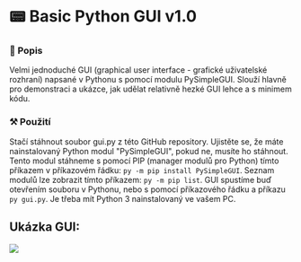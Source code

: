 # 📟 Basic Python GUI v1.0

### 📄 Popis

Velmi jednoduché GUI (graphical user interface - grafické uživatelské rozhraní) napsané v Pythonu s pomocí modulu PySimpleGUI. Slouží hlavně pro demonstraci a ukázce, jak udělat relativně hezké GUI lehce a s minimem kódu.

### ⚒️ Použití

Stačí stáhnout soubor gui.py z této GitHub repository. Ujistěte se, že máte nainstalovaný Python modul "PySimpleGUI", pokud ne, musíte ho stáhnout. Tento modul stáhneme s pomocí PIP (manager modulů pro Python) tímto příkazem v příkazovém řádku: `py -m pip install PySimpleGUI`. Seznam modulů lze zobrazit tímto příkazem: `py -m pip list`. GUI spustíme buď otevřením souboru v Pythonu, nebo s pomocí příkazového řádku a příkazu `py gui.py`. Je třeba mít Python 3 nainstalovaný ve vašem PC.

## Ukázka GUI:
![](https://media.discordapp.net/attachments/888465727374372934/914517457597784075/GalaxySystems_28.11.2021_15_05_25.png)
